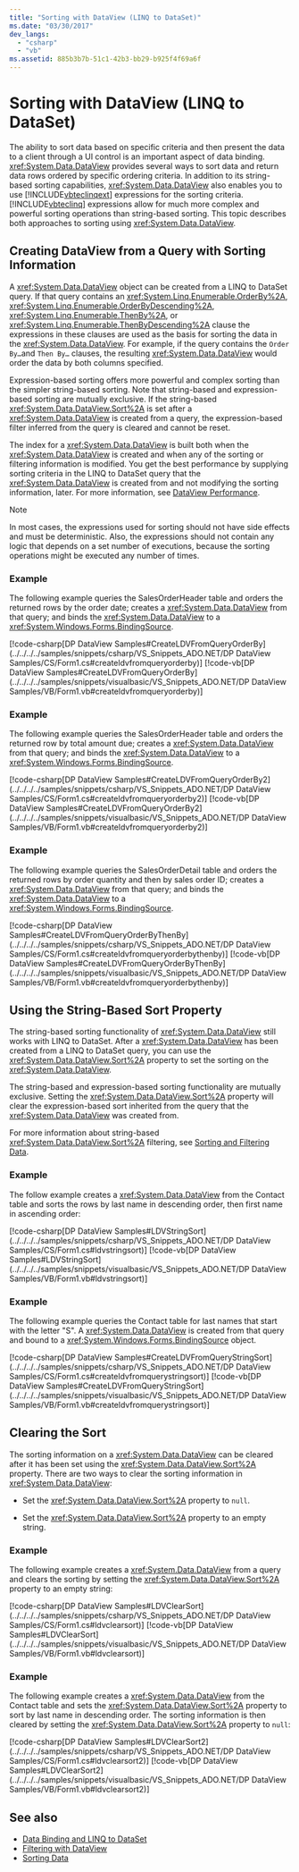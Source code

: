```yaml
---
title: "Sorting with DataView (LINQ to DataSet)"
ms.date: "03/30/2017"
dev_langs: 
  - "csharp"
  - "vb"
ms.assetid: 885b3b7b-51c1-42b3-bb29-b925f4f69a6f
---
```

# Sorting with DataView (LINQ to DataSet)
The ability to sort data based on specific criteria and then present the data to a client through a UI control is an important aspect of data binding. <xref:System.Data.DataView> provides several ways to sort data and return data rows ordered by specific ordering criteria. In addition to its string-based sorting capabilities, <xref:System.Data.DataView> also enables you to use [!INCLUDE[vbteclinqext](../../../../includes/vbteclinqext-md.md)] expressions for the sorting criteria. [!INCLUDE[vbteclinq](../../../../includes/vbteclinq-md.md)] expressions allow for much more complex and powerful sorting operations than string-based sorting. This topic describes both approaches to sorting using <xref:System.Data.DataView>.  
  
## Creating DataView from a Query with Sorting Information  
 A <xref:System.Data.DataView> object can be created from a LINQ to DataSet query. If that query contains an <xref:System.Linq.Enumerable.OrderBy%2A>, <xref:System.Linq.Enumerable.OrderByDescending%2A>, <xref:System.Linq.Enumerable.ThenBy%2A>, or <xref:System.Linq.Enumerable.ThenByDescending%2A> clause the expressions in these clauses are used as the basis for sorting the data in the <xref:System.Data.DataView>. For example, if the query contains the `Order By…`and `Then By…` clauses, the resulting <xref:System.Data.DataView> would order the data by both columns specified.  
  
 Expression-based sorting offers more powerful and complex sorting than the simpler string-based sorting. Note that string-based and expression-based sorting are mutually exclusive. If the string-based <xref:System.Data.DataView.Sort%2A> is set after a <xref:System.Data.DataView> is created from a query, the expression-based filter inferred from the query is cleared and cannot be reset.  
  
 The index for a <xref:System.Data.DataView> is built both when the <xref:System.Data.DataView> is created and when any of the sorting or filtering information is modified. You get the best performance by supplying sorting criteria in the LINQ to DataSet query that the <xref:System.Data.DataView> is created from and not modifying the sorting information, later. For more information, see [DataView Performance](dataview-performance.md).  
  
> [!NOTE]
> In most cases, the expressions used for sorting should not have side effects and must be deterministic. Also, the expressions should not contain any logic that depends on a set number of executions, because the sorting operations might be executed any number of times.  
  
### Example  
 The following example queries the SalesOrderHeader table and orders the returned rows by the order date; creates a <xref:System.Data.DataView> from that query; and binds the <xref:System.Data.DataView> to a <xref:System.Windows.Forms.BindingSource>.  
  
 [!code-csharp[DP DataView Samples#CreateLDVFromQueryOrderBy](../../../../samples/snippets/csharp/VS_Snippets_ADO.NET/DP DataView Samples/CS/Form1.cs#createldvfromqueryorderby)]
 [!code-vb[DP DataView Samples#CreateLDVFromQueryOrderBy](../../../../samples/snippets/visualbasic/VS_Snippets_ADO.NET/DP DataView Samples/VB/Form1.vb#createldvfromqueryorderby)]  
  
### Example  
 The following example queries the SalesOrderHeader table and orders the returned row by total amount due; creates a <xref:System.Data.DataView> from that query; and binds the <xref:System.Data.DataView> to a <xref:System.Windows.Forms.BindingSource>.  
  
 [!code-csharp[DP DataView Samples#CreateLDVFromQueryOrderBy2](../../../../samples/snippets/csharp/VS_Snippets_ADO.NET/DP DataView Samples/CS/Form1.cs#createldvfromqueryorderby2)]
 [!code-vb[DP DataView Samples#CreateLDVFromQueryOrderBy2](../../../../samples/snippets/visualbasic/VS_Snippets_ADO.NET/DP DataView Samples/VB/Form1.vb#createldvfromqueryorderby2)]  
  
### Example  
 The following example queries the SalesOrderDetail table and orders the returned rows by order quantity and then by sales order ID; creates a <xref:System.Data.DataView> from that query; and binds the <xref:System.Data.DataView> to a <xref:System.Windows.Forms.BindingSource>.  
  
 [!code-csharp[DP DataView Samples#CreateLDVFromQueryOrderByThenBy](../../../../samples/snippets/csharp/VS_Snippets_ADO.NET/DP DataView Samples/CS/Form1.cs#createldvfromqueryorderbythenby)]
 [!code-vb[DP DataView Samples#CreateLDVFromQueryOrderByThenBy](../../../../samples/snippets/visualbasic/VS_Snippets_ADO.NET/DP DataView Samples/VB/Form1.vb#createldvfromqueryorderbythenby)]  
  
## Using the String-Based Sort Property  
 The string-based sorting functionality of <xref:System.Data.DataView> still works with LINQ to DataSet. After a <xref:System.Data.DataView> has been created from a LINQ to DataSet query, you can use the <xref:System.Data.DataView.Sort%2A> property to set the sorting on the <xref:System.Data.DataView>.  
  
 The string-based and expression-based sorting functionality are mutually exclusive. Setting the <xref:System.Data.DataView.Sort%2A> property will clear the expression-based sort inherited from the query that the <xref:System.Data.DataView> was created from.  
  
 For more information about string-based <xref:System.Data.DataView.Sort%2A> filtering, see [Sorting and Filtering Data](./dataset-datatable-dataview/sorting-and-filtering-data.md).  
  
### Example  
 The follow example creates a <xref:System.Data.DataView> from the Contact table and sorts the rows by last name in descending order, then first name in ascending order:  
  
 [!code-csharp[DP DataView Samples#LDVStringSort](../../../../samples/snippets/csharp/VS_Snippets_ADO.NET/DP DataView Samples/CS/Form1.cs#ldvstringsort)]
 [!code-vb[DP DataView Samples#LDVStringSort](../../../../samples/snippets/visualbasic/VS_Snippets_ADO.NET/DP DataView Samples/VB/Form1.vb#ldvstringsort)]  
  
### Example  
 The following example queries the Contact table for last names that start with the letter "S".  A <xref:System.Data.DataView> is created from that query and bound to a <xref:System.Windows.Forms.BindingSource> object.  
  
 [!code-csharp[DP DataView Samples#CreateLDVFromQueryStringSort](../../../../samples/snippets/csharp/VS_Snippets_ADO.NET/DP DataView Samples/CS/Form1.cs#createldvfromquerystringsort)]
 [!code-vb[DP DataView Samples#CreateLDVFromQueryStringSort](../../../../samples/snippets/visualbasic/VS_Snippets_ADO.NET/DP DataView Samples/VB/Form1.vb#createldvfromquerystringsort)]  
  
## Clearing the Sort  
 The sorting information on a <xref:System.Data.DataView> can be cleared after it has been set using the <xref:System.Data.DataView.Sort%2A> property. There are two ways to clear the sorting information in <xref:System.Data.DataView>:  
  
- Set the <xref:System.Data.DataView.Sort%2A> property to `null`.  
  
- Set the <xref:System.Data.DataView.Sort%2A> property to an empty string.  
  
### Example  
 The following example creates a <xref:System.Data.DataView> from a query and clears the sorting by setting the <xref:System.Data.DataView.Sort%2A> property to an empty string:  
  
 [!code-csharp[DP DataView Samples#LDVClearSort](../../../../samples/snippets/csharp/VS_Snippets_ADO.NET/DP DataView Samples/CS/Form1.cs#ldvclearsort)]
 [!code-vb[DP DataView Samples#LDVClearSort](../../../../samples/snippets/visualbasic/VS_Snippets_ADO.NET/DP DataView Samples/VB/Form1.vb#ldvclearsort)]  
  
### Example  
 The following example creates a <xref:System.Data.DataView> from the Contact table and sets the <xref:System.Data.DataView.Sort%2A> property to sort by last name in descending order. The sorting information is then cleared by setting the <xref:System.Data.DataView.Sort%2A> property to `null`:  
  
 [!code-csharp[DP DataView Samples#LDVClearSort2](../../../../samples/snippets/csharp/VS_Snippets_ADO.NET/DP DataView Samples/CS/Form1.cs#ldvclearsort2)]
 [!code-vb[DP DataView Samples#LDVClearSort2](../../../../samples/snippets/visualbasic/VS_Snippets_ADO.NET/DP DataView Samples/VB/Form1.vb#ldvclearsort2)]  
  
## See also

- [Data Binding and LINQ to DataSet](data-binding-and-linq-to-dataset.md)
- [Filtering with DataView](filtering-with-dataview-linq-to-dataset.md)
- [Sorting Data](https://docs.microsoft.com/previous-versions/visualstudio/visual-studio-2013/bb546145(v=vs.120))
